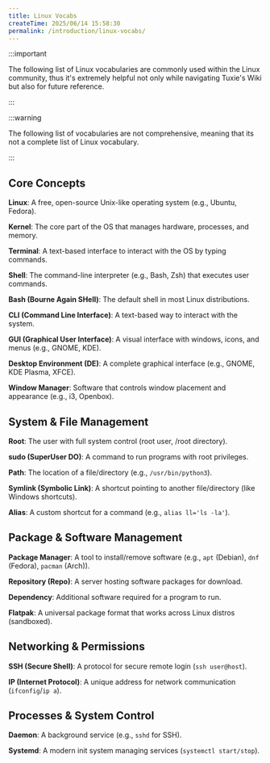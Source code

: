 ```yaml
---
title: Linux Vocabs
createTime: 2025/06/14 15:58:30
permalink: /introduction/linux-vocabs/
---
```


:::important

The following list of Linux vocabularies are commonly used within the Linux community, thus it's extremely helpful not only while navigating Tuxie's Wiki but also for future reference.

:::

:::warning

The following list of vocabularies are not comprehensive, meaning that its not a complete list of Linux vocabulary.

:::

## **Core Concepts**

**Linux**: A free, open-source Unix-like operating system (e.g., Ubuntu, Fedora).

**Kernel**: The core part of the OS that manages hardware, processes, and memory.

**Terminal**: A text-based interface to interact with the OS by typing commands.

**Shell**: The command-line interpreter (e.g., Bash, Zsh) that executes user commands.

**Bash (Bourne Again SHell)**: The default shell in most Linux distributions.

**CLI (Command Line Interface)**: A text-based way to interact with the system.

**GUI (Graphical User Interface)**: A visual interface with windows, icons, and menus (e.g., GNOME, KDE).

**Desktop Environment (DE)**: A complete graphical interface (e.g., GNOME, KDE Plasma, XFCE).

**Window Manager**: Software that controls window placement and appearance (e.g., i3, Openbox).

## **System & File Management**

**Root**: The user with full system control (root user, /root directory).

**sudo (SuperUser DO)**: A command to run programs with root privileges.

**Path**: The location of a file/directory (e.g., `/usr/bin/python3`).

**Symlink (Symbolic Link)**: A shortcut pointing to another file/directory (like Windows shortcuts).

**Alias**: A custom shortcut for a command (e.g., `alias ll='ls -la'`).

## **Package & Software Management**

**Package Manager**: A tool to install/remove software (e.g., `apt` (Debian), `dnf` (Fedora), `pacman` (Arch)).

**Repository (Repo)**: A server hosting software packages for download.

**Dependency**: Additional software required for a program to run.

**Flatpak**: A universal package format that works across Linux distros (sandboxed).

## **Networking & Permissions**

**SSH (Secure Shell)**: A protocol for secure remote login (`ssh user@host`).

**IP (Internet Protocol)**: A unique address for network communication (`ifconfig`/`ip a`).

## **Processes & System Control**

**Daemon**: A background service (e.g., `sshd` for SSH).

**Systemd**: A modern init system managing services (`systemctl start/stop`).

<!-- ## Must know vocabularies

Linux: A free, open-source Unix-like operating system (like Windows and MacOS), often used to cover the entirety of different distributions e.g., Debian, Ubuntu, Fedora, Arch.

Kernel: The intermidiate part or a bridge that links software applications and hardware. It manages system resources including CPU, memory, disks, processes, device drivers, etc.

Terminal: A text-based interface to control the operating system.

Shell: The command-line interpreter (e.g., Bash, Zsh) that executes user commands.

Bash: The default shell in most Linux distributions.

Desktop Environment (DE): A complete graphical interface (e.g., GNOME, KDE Plasma, XFCE).

Flatpak:

Package Manager:

Repository (Repo):

SSH:

IP:

Daemon:

Systemd:

Partition:

Basic Input/Output System (BIOS):

Unified Extensible Firmwawre Interface (UEFI):

Initramfs:

ISO:

Firmware:

Grand Unified Bootloader (GRUB):

Command Line Interface (CLI):

Graphical User Interface (GUI):

Window Manager:

Alias:

Dependency:

Sudo:

Root:

Path:

Virtualization: -->
